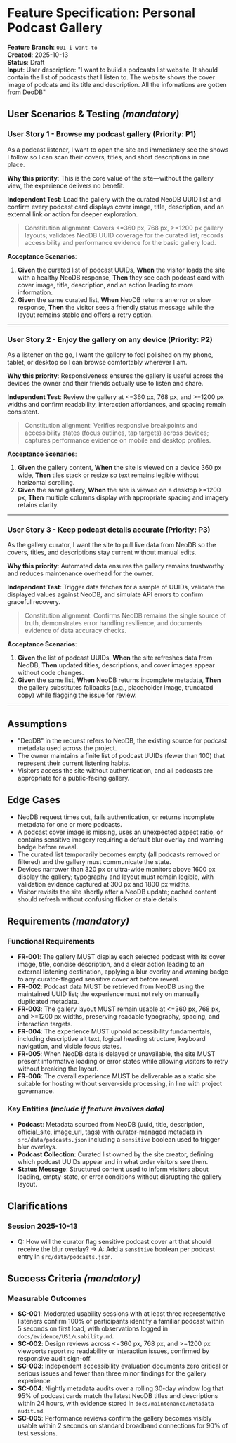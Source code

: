 # Feature Specification: Personal Podcast Gallery

**Feature Branch**: `001-i-want-to`  
**Created**: 2025-10-13  
**Status**: Draft  
**Input**: User description: "I want to build a podcasts list website. It should contain the list of podcasts that I listen to. The website shows the cover image of podcats and its title and description. All the infomations are gotten from DeoDB"

## User Scenarios & Testing *(mandatory)*

### User Story 1 - Browse my podcast gallery (Priority: P1)

As a podcast listener, I want to open the site and immediately see the shows I follow so I can scan their covers, titles, and short descriptions in one place.

**Why this priority**: This is the core value of the site—without the gallery view, the experience delivers no benefit.

**Independent Test**: Load the gallery with the curated NeoDB UUID list and confirm every podcast card displays cover image, title, description, and an external link or action for deeper exploration.

> Constitution alignment: Covers <=360 px, 768 px, >=1200 px gallery layouts; validates NeoDB UUID coverage for the curated list; records accessibility and performance evidence for the basic gallery load.

**Acceptance Scenarios**:

1. **Given** the curated list of podcast UUIDs, **When** the visitor loads the site with a healthy NeoDB response, **Then** they see each podcast card with cover image, title, description, and an action leading to more information.
2. **Given** the same curated list, **When** NeoDB returns an error or slow response, **Then** the visitor sees a friendly status message while the layout remains stable and offers a retry option.

---

### User Story 2 - Enjoy the gallery on any device (Priority: P2)

As a listener on the go, I want the gallery to feel polished on my phone, tablet, or desktop so I can browse comfortably wherever I am.

**Why this priority**: Responsiveness ensures the gallery is useful across the devices the owner and their friends actually use to listen and share.

**Independent Test**: Review the gallery at <=360 px, 768 px, and >=1200 px widths and confirm readability, interaction affordances, and spacing remain consistent.

> Constitution alignment: Verifies responsive breakpoints and accessibility states (focus outlines, tap targets) across devices; captures performance evidence on mobile and desktop profiles.

**Acceptance Scenarios**:

1. **Given** the gallery content, **When** the site is viewed on a device 360 px wide, **Then** tiles stack or resize so text remains legible without horizontal scrolling.
2. **Given** the same gallery, **When** the site is viewed on a desktop >=1200 px, **Then** multiple columns display with appropriate spacing and imagery retains clarity.

---

### User Story 3 - Keep podcast details accurate (Priority: P3)

As the gallery curator, I want the site to pull live data from NeoDB so the covers, titles, and descriptions stay current without manual edits.

**Why this priority**: Automated data ensures the gallery remains trustworthy and reduces maintenance overhead for the owner.

**Independent Test**: Trigger data fetches for a sample of UUIDs, validate the displayed values against NeoDB, and simulate API errors to confirm graceful recovery.

> Constitution alignment: Confirms NeoDB remains the single source of truth, demonstrates error handling resilience, and documents evidence of data accuracy checks.

**Acceptance Scenarios**:

1. **Given** the list of podcast UUIDs, **When** the site refreshes data from NeoDB, **Then** updated titles, descriptions, and cover images appear without code changes.
2. **Given** the same list, **When** NeoDB returns incomplete metadata, **Then** the gallery substitutes fallbacks (e.g., placeholder image, truncated copy) while flagging the issue for review.

---

## Assumptions

- "DeoDB" in the request refers to NeoDB, the existing source for podcast metadata used across the project.
- The owner maintains a finite list of podcast UUIDs (fewer than 100) that represent their current listening habits.
- Visitors access the site without authentication, and all podcasts are appropriate for a public-facing gallery.

## Edge Cases

- NeoDB request times out, fails authentication, or returns incomplete metadata for one or more podcasts.
- A podcast cover image is missing, uses an unexpected aspect ratio, or contains sensitive imagery requiring a default blur overlay and warning badge before reveal.
- The curated list temporarily becomes empty (all podcasts removed or filtered) and the gallery must communicate the state.
- Devices narrower than 320 px or ultra-wide monitors above 1600 px display the gallery; typography and layout must remain legible, with validation evidence captured at 300 px and 1800 px widths.
- Visitor revisits the site shortly after a NeoDB update; cached content should refresh without confusing flicker or stale details.

## Requirements *(mandatory)*

### Functional Requirements

- **FR-001**: The gallery MUST display each selected podcast with its cover image, title, concise description, and a clear action leading to an external listening destination, applying a blur overlay and warning badge to any curator-flagged sensitive cover art before reveal.
- **FR-002**: Podcast data MUST be retrieved from NeoDB using the maintained UUID list; the experience must not rely on manually duplicated metadata.
- **FR-003**: The gallery layout MUST remain usable at <=360 px, 768 px, and >=1200 px widths, preserving readable typography, spacing, and interaction targets.
- **FR-004**: The experience MUST uphold accessibility fundamentals, including descriptive alt text, logical heading structure, keyboard navigation, and visible focus states.
- **FR-005**: When NeoDB data is delayed or unavailable, the site MUST present informative loading or error states while allowing visitors to retry without breaking the layout.
- **FR-006**: The overall experience MUST be deliverable as a static site suitable for hosting without server-side processing, in line with project governance.

### Key Entities *(include if feature involves data)*

- **Podcast**: Metadata sourced from NeoDB (uuid, title, description, official_site, image_url, tags) with curator-managed metadata in `src/data/podcasts.json` including a `sensitive` boolean used to trigger blur overlays.
- **Podcast Collection**: Curated list owned by the site creator, defining which podcast UUIDs appear and in what order visitors see them.
- **Status Message**: Structured content used to inform visitors about loading, empty-state, or error conditions without disrupting the gallery layout.

## Clarifications

### Session 2025-10-13

- Q: How will the curator flag sensitive podcast cover art that should receive the blur overlay? → A: Add a `sensitive` boolean per podcast entry in `src/data/podcasts.json`.

## Success Criteria *(mandatory)*

### Measurable Outcomes

- **SC-001**: Moderated usability sessions with at least three representative listeners confirm 100% of participants identify a familiar podcast within 5 seconds on first load, with observations logged in `docs/evidence/US1/usability.md`.
- **SC-002**: Design reviews across <=360 px, 768 px, and >=1200 px viewports report no readability or interaction issues, confirmed by responsive audit sign-off.
- **SC-003**: Independent accessibility evaluation documents zero critical or serious issues and fewer than three minor findings for the gallery experience.
- **SC-004**: Nightly metadata audits over a rolling 30-day window log that 95% of podcast cards match the latest NeoDB titles and descriptions within 24 hours, with evidence stored in `docs/maintenance/metadata-audit.md`.
- **SC-005**: Performance reviews confirm the gallery becomes visibly usable within 2 seconds on standard broadband connections for 90% of test sessions.
